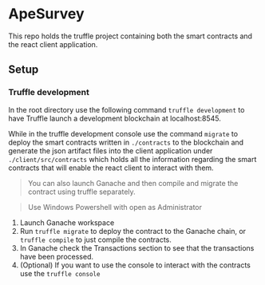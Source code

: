 # ApeSurvey

This repo holds the truffle project containing both the smart contracts and the react client application.

## Setup

### Truffle development

In the root directory use the following command `truffle development` to
have Truffle launch a development blockchain at localhost:8545.

While in the truffle development console use the command `migrate` to deploy the
smart contracts written in `./contracts` to the blockchain and generate the
json artifact files into the client application under `./client/src/contracts`
which holds all the information regarding the smart contracts that will enable
the react client to interact with them.

> You can also launch Ganache and then compile and migrate the contract using truffle separately.

> Use Windows Powershell with open as Administrator

1. Launch Ganache workspace
2. Run `truffle migrate` to deploy the contract to the Ganache chain, or `truffle compile` to just compile the contracts.
3. In Ganache check the Transactions section to see that the transactions have been processed.
4. (Optional) If you want to use the console to interact with the contracts use the `truffle console`